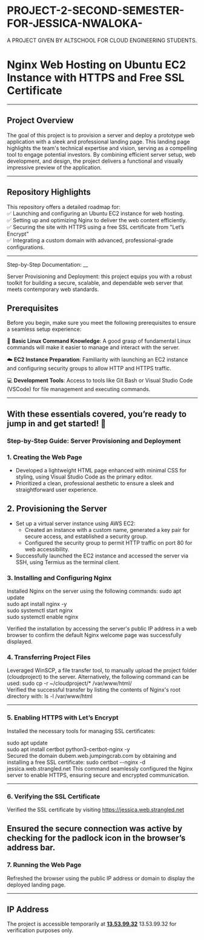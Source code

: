 # PROJECT-2-SECOND-SEMESTER-FOR-JESSICA-NWALOKA-

A PROJECT GIVEN BY ALTSCHOOL FOR CLOUD ENGINEERING STUDENTS.

# Nginx Web Hosting on Ubuntu EC2 Instance with HTTPS and Free SSL Certificate
___

## Project Overview

The goal of this project is to provision a server and deploy a prototype web application with a sleek and professional landing page. This landing page highlights the team's technical expertise and vision, serving as a compelling tool to engage potential investors. By combining efficient server setup, web development, and design, the project delivers a functional and visually impressive preview of the application.

---
## Repository Highlights

This repository offers a detailed roadmap for:  
✅ Launching and configuring an Ubuntu EC2 instance for web hosting.  
✅ Setting up and optimizing Nginx to deliver the  web content efficiently.  
✅ Securing the  site with HTTPS using a free SSL certificate from "Let’s Encrypt"  
✅ Integrating a custom domain with advanced, professional-grade configurations. 

---
Step-by-Step Documentation: 
__

Server Provisioning and Deployment: this project equips you with a robust toolkit for building a secure, scalable, and dependable web server that meets contemporary web standards. 
## Prerequisites 

Before you begin, make sure you meet the following prerequisites to ensure a seamless setup experience:

🔧 **Basic Linux Command Knowledge**: A good grasp of fundamental Linux commands will make it easier to manage and interact with the server.

☁️ **EC2 Instance Preparation**: Familiarity with launching an EC2 instance and configuring security groups to allow HTTP and HTTPS traffic.

💻 **Development Tools**: Access to tools like Git Bash or Visual Studio Code (VSCode) for file management and executing commands.

___
With these essentials covered, you’re ready to jump in and get started! 🚀
---
### Step-by-Step Guide: Server Provisioning and Deployment  

### 1. **Creating the Web Page**  

- Developed a lightweight HTML page enhanced with minimal CSS for styling, using Visual Studio Code as the primary editor.  
- Prioritized a clean, professional aesthetic to ensure a sleek and straightforward user experience.  

## 2. **Provisioning the Server**  
- Set up a virtual server instance using AWS EC2:  
  - Created an instance with a custom name, generated a key pair for secure access, and established a security group.  
  - Configured the security group to permit HTTP traffic on port 80 for web accessibility.  
- Successfully launched the EC2 instance and accessed the server via SSH, using Termius as the terminal client.
  
### 3. **Installing and Configuring Nginx**

Installed Nginx on the server using the following commands:
sudo apt update  
sudo apt install nginx -y  
sudo systemctl start nginx  
sudo systemctl enable nginx  

Verified the installation by accessing the server's public IP address in a web browser to confirm the default Nginx welcome page was successfully displayed.


### 4. **Transferring Project Files**


Leveraged WinSCP, a file transfer tool, to manually upload the project folder (cloudproject) to the server. Alternatively, the following command can be used:
sudo cp -r ~/cloudproject/* /var/www/html/  
Verified the successful transfer by listing the contents of Nginx's root directory with:
ls -l /var/www/html  

---
### 5. **Enabling HTTPS with Let’s Encrypt**
Installed the necessary tools for managing SSL certificates:

sudo apt update  
sudo apt install certbot python3-certbot-nginx -y  
Secured the domain dubem.web.jumpingcrab.com by obtaining and installing a free SSL certificate:
sudo certbot --nginx -d jessica.web.strangled.net 
This command seamlessly configured the Nginx server to enable HTTPS, ensuring secure and encrypted communication.

---
### 6. **Verifying the SSL Certificate**

Verified the SSL certificate by visiting https://jessica.web.strangled.net 

Ensured the secure connection was active by checking for the padlock icon in the browser’s address bar.
---
### 7. **Running the Web Page**  

Refreshed the browser using the public IP address or domain to display the deployed landing page.

---
## IP Address  
The project is accessible temporarily at **[13.53.99.32](http://13.53.99.32)**  13.53.99.32 for verification purposes only.

